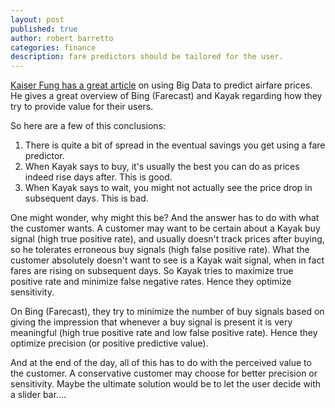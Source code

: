 ```yaml
---
layout: post
published: true
author: robert barretto
categories: finance
description: fare predictors should be tailored for the user.
---
```


[Kaiser Fung has a great article](http://fivethirtyeight.com/features/when-to-hold-out-for-a-lower-airfare/?utm_source=digg&utm_medium=email) on using Big Data to predict airfare prices. He gives a great overview of Bing (Farecast) and Kayak regarding how they try to provide value for their users.

So here are a few of this conclusions:
1. There is quite a bit of spread in the eventual savings you get using a fare predictor.
2. When Kayak says to buy, it's usually the best you can do as prices indeed rise days after. This is good.
3. When Kayak says to wait, you might not actually see the price drop in subsequent days. This is bad.

One might wonder, why might this be?  And the answer has to do with what the customer wants.
A customer may want to be certain about a Kayak buy signal (high true positive rate), and usually doesn't track prices after buying, so he tolerates erroneous buy signals (high false positive rate). What the customer absolutely doesn't want to see is a Kayak wait signal, when in fact fares are rising on subsequent days.  So Kayak tries to maximize true positive rate and minimize false negative rates. Hence they optimize sensitivity.

On Bing (Farecast), they try to minimize the number of buy signals based on giving the impression that whenever a buy signal is present it is very meaningful (high true positive rate and low false positive rate). Hence they optimize precision (or positive predictive value).

And at the end of the day, all of this has to do with the perceived value to the customer. A conservative customer may choose for better precision or sensitivity.  Maybe the ultimate solution would be to let the user decide with a slider bar....
